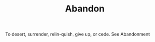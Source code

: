 ---
title: Abandon
letter: A
permalink: "/definitions/abandon.html"
body: To desert, surrender, relin-quish, give up, or cede. See Abandonment
published_at: '2018-07-07'
source: Black's Law Dictionary
layout: post
---